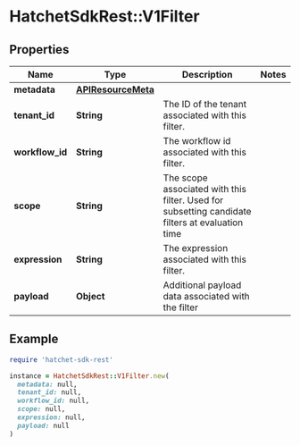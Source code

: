 # HatchetSdkRest::V1Filter

## Properties

| Name | Type | Description | Notes |
| ---- | ---- | ----------- | ----- |
| **metadata** | [**APIResourceMeta**](APIResourceMeta.md) |  |  |
| **tenant_id** | **String** | The ID of the tenant associated with this filter. |  |
| **workflow_id** | **String** | The workflow id associated with this filter. |  |
| **scope** | **String** | The scope associated with this filter. Used for subsetting candidate filters at evaluation time |  |
| **expression** | **String** | The expression associated with this filter. |  |
| **payload** | **Object** | Additional payload data associated with the filter |  |

## Example

```ruby
require 'hatchet-sdk-rest'

instance = HatchetSdkRest::V1Filter.new(
  metadata: null,
  tenant_id: null,
  workflow_id: null,
  scope: null,
  expression: null,
  payload: null
)
```

